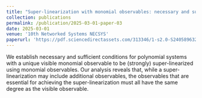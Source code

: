 ```yaml
---
title: "Super-linearization with monomial observables: necessary and sufficient conditions"
collection: publications
permalink: /publication/2025-03-01-paper-03
date: 2025-03-01
venue: '10th Networked Systems NECSYS'
paperurl: 'https://pdf.sciencedirectassets.com/313346/1-s2.0-S2405896325X00070/1-s2.0-S2405896325004021/main.pdf?X-Amz-Security-Token=IQoJb3JpZ2luX2VjEK7%2F%2F%2F%2F%2F%2F%2F%2F%2F%2FwEaCXVzLWVhc3QtMSJGMEQCIGf%2BbAjydZoWhI%2FyR%2BgXjq9aotkxM2eWpkgvvdYCjKeUAiB7dpdLx5cdZm8usoObFwyC3azPYG3Ki0gsm7whM%2F7griq6BQj3%2F%2F%2F%2F%2F%2F%2F%2F%2F%2F8BEAUaDDA1OTAwMzU0Njg2NSIMscTfSFz5v2fYWY4yKo4F2zqxztBBGbQGKFUznvsFYuVLiQSSFYS%2BTxqVGBLvh57CuyCxQHV%2Beub4inz2HC9fqKj0tIY7lLlTKtE7BfFVcEeGeA6WmrXE%2BFd4Mpb%2BVBqn6hAtYCMOg9bol4hUpZ4PWYXEqNdXAW%2BGc%2B9TjnjRj0iMDtQZmIUNyyfFrpwcb3pqeIo1XbajlmEDIC7mBOocHbiz349yD3Y2iUc5hfkfYo%2B0UnJECOKsKXMf4SyNlyNwI3ZIjnmtsmyhuzZsGIzSv8NY6KXfbQIBFMPLCjJ%2FSQkUqQUbG8Uaxd%2Fk1XXlayAAEiHb%2BcVt%2BGbohF%2F5tkHmg20mUlQK58sDcgq6ULfU1Ny5oyJFTrBAsjPymsAVKorn2nV6KjYlbCmTkxZIYqLBTh%2B6jgupG0EXD52LzAeobYFTVAQZ6bQWtBqq2PeVt6dYCEl4aVkO9Q8xAK644LY3eyv9jZ687zwgRS%2Bb0%2BdiJzzGXEYvoYPH9Xfu%2F7Euuvyk2O8vk2tXoe6DVep8g4kaZg7QWsa89Lw8g28wvWtPCO6SV6UJegZDeKnO2v2%2Be0TSdlate4QVru%2BqSnsiDAzdTqyRH%2FKv0LQO49VPxNYO6NpbmxurzppD3JwSUsMowhzMjKOKFhF9QbnsU%2BqHEwYmpGYbUGsOn2baOfsq1HnE99rfnW7BhP5N%2Fe8NYRI85UUq6n%2FSMPX4au8pAsBR97AZCmk0cUW%2BBFHj2lgOViRtxKre0i2fTCshpiIacwGoa7FtQ8egm%2Bvd6iKMHuJtohqabTxsh8mm%2BGd0KoZJmPf3fFdxyrz7UoE2nvFhnCUZav6o%2FmdSkEqGfW9uilHYRXczRSPLpX7dNzhBqR6m6ATLEnfRas4nzIUEUtndSrfbMO2dnsUGOrIBvD2XCiLEb0qm2XJ%2F%2FEbebdB%2FXQk757HDA6QL3fHIMGHvT%2Bj3E4wowUAf2qB1hhI9rzfujRY213faTX9HRMLNxMbNg%2Fpc1NYHKyr59x7IIMZ7m1oYcCdECpF3vMJK0G6NiOxWVuNl8t05NWZ6Lio2WPTb%2FQi%2Bvd27bO%2B%2BwXcN%2BQKc1ZNJlv6VmlZUUgjyLRTyOMPLcFqFsUdKWaDPzS8wfAq3bAfKL5d1kElGVXEShKEBrw%3D%3D&X-Amz-Algorithm=AWS4-HMAC-SHA256&X-Amz-Date=20250821T213252Z&X-Amz-SignedHeaders=host&X-Amz-Expires=300&X-Amz-Credential=ASIAQ3PHCVTYWZHB2K4M%2F20250821%2Fus-east-1%2Fs3%2Faws4_request&X-Amz-Signature=a6471afbacf6e30cb0137d6a1453a933610f9f6db08c607b471b540fe55bc712&hash=0ce18550eb6ad3d56131cc0a89c5357d967c7e6be7f7746a395bad6d46ff8e53&host=68042c943591013ac2b2430a89b270f6af2c76d8dfd086a07176afe7c76c2c61&pii=S2405896325004021&tid=spdf-57b5c183-eef4-48ed-adb1-4d7127d5522f&sid=841ca07241dd7144730afc051f7ae0caec07gxrqa&type=client&tsoh=d3d3LnNjaWVuY2VkaXJlY3QuY29t&rh=d3d3LnNjaWVuY2VkaXJlY3QuY29t&ua=0f105a57550b560707&rr=972d3ed9b968c667&cc=us'
---
```

We establish necessary and sufficient conditions for polynomial systems with a unique visible monomial observable to be (strongly) super-linearized using monomial observables. Our analysis reveals that, while a super-linearization may include additional observables, the observables that are essential for achieving the super-linearization must all have the same degree as the visible observable.
